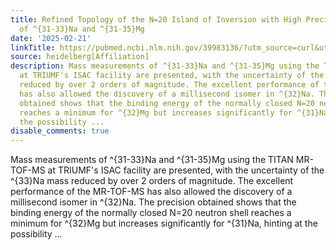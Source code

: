 ```yaml
---
title: Refined Topology of the N=20 Island of Inversion with High Precision Mass Measurements
  of ^{31-33}Na and ^{31-35}Mg
date: '2025-02-21'
linkTitle: https://pubmed.ncbi.nlm.nih.gov/39983136/?utm_source=curl&utm_medium=rss&utm_campaign=pubmed-2&utm_content=1FakS-2QOkCT8HsMOQP1bCRQ4YzyumYOmxmF0moLsQ3dFB1E9V&fc=20220326224207&ff=20250222170723&v=2.18.0.post9+e462414
source: heidelberg[Affiliation]
description: Mass measurements of ^{31-33}Na and ^{31-35}Mg using the TITAN MR-TOF-MS
  at TRIUMF's ISAC facility are presented, with the uncertainty of the ^{33}Na mass
  reduced by over 2 orders of magnitude. The excellent performance of the MR-TOF-MS
  has also allowed the discovery of a millisecond isomer in ^{32}Na. The precision
  obtained shows that the binding energy of the normally closed N=20 neutron shell
  reaches a minimum for ^{32}Mg but increases significantly for ^{31}Na, hinting at
  the possibility ...
disable_comments: true
---
```

Mass measurements of ^{31-33}Na and ^{31-35}Mg using the TITAN MR-TOF-MS at TRIUMF's ISAC facility are presented, with the uncertainty of the ^{33}Na mass reduced by over 2 orders of magnitude. The excellent performance of the MR-TOF-MS has also allowed the discovery of a millisecond isomer in ^{32}Na. The precision obtained shows that the binding energy of the normally closed N=20 neutron shell reaches a minimum for ^{32}Mg but increases significantly for ^{31}Na, hinting at the possibility ...
